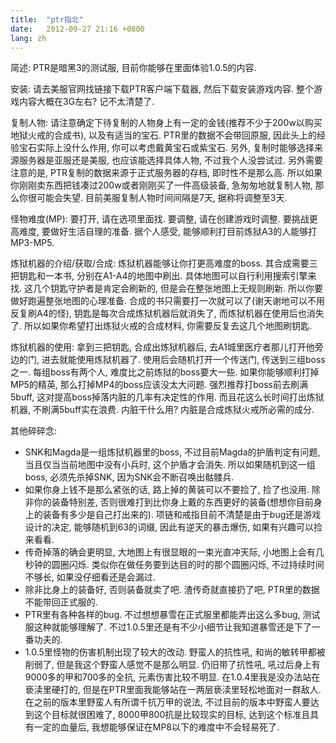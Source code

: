 ```yaml
---
title:  "ptr指北"
date:   2012-09-27 21:16 +0800
lang: zh
---
```


简述: PTR是暗黑3的测试服, 目前你能够在里面体验1.0.5的内容.

安装: 请去美服官网找链接下载PTR客户端下载器, 然后下载安装游戏内容. 整个游戏内容大概在3G左右? 记不太清楚了.

复制人物: 请注意确定下待复制的人物身上有一定的金钱(推荐不少于200w以购买地狱火戒的合成书), 以及有适当的宝石. PTR里的数据不会带回原服, 因此头上的经验宝石实际上没什么作用, 你可以考虑戴黄宝石或紫宝石. 另外, 复制时能够选择来源服务器是亚服还是美服, 也应该能选择具体人物, 不过我个人没尝试过. 另外需要注意的是, PTR复制的数据来源于正式服务器的存档, 即时性不是那么高. 所以如果你刚刚卖东西把钱凑过200w或者刚刚买了一件高级装备, 急匆匆地就复制人物,
那么你很可能会失望. 目前美服复制人物时间间隔是7天, 据称将调整至3天.

怪物难度(MP): 要打开, 请在选项里面找. 要调整, 请在创建游戏时调整. 要挑战更高难度, 要做好生活自理的准备. 据个人感受, 能够顺利打目前炼狱A3的人能够打MP3-MP5.

炼狱机器的介绍/获取/合成: 炼狱机器能够让你打更高难度的boss. 其合成需要三把钥匙和一本书, 分别在A1-A4的地图中刷出. 具体地图可以自行利用搜索引擎来找. 这几个钥匙守护者是肯定会刷新的, 但是会在整张地图上无规则刷新. 所以你要做好跑遍整张地图的心理准备. 合成的书只需要打一次就可以了(谢天谢地可以不用反复刷A4的怪), 钥匙是每次合成炼狱机器后就消失了, 而炼狱机器在使用后也消失了. 所以如果你希望打出炼狱火戒的合成材料, 你需要反复去这几个地图刷钥匙.

炼狱机器的使用: 拿到三把钥匙, 合成出炼狱机器后, 去A1城里医疗者那儿打开他旁边的门, 进去就能使用炼狱机器了. 使用后会随机打开一个传送门, 传送到三组boss之一. 每组boss有两个人, 难度比之前炼狱的boss要大一些. 如果你能够顺利打掉MP5的精英, 那么打掉MP4的boss应该没太大问题. 强烈推荐打boss前去刷满5buff, 这对提高boss掉落内脏的几率有决定性的作用. 而且花这么长时间打出炼狱机器, 不刷满5buff实在浪费. 内脏干什么用? 内脏是合成炼狱火戒所必需的成分.

其他碎碎念:

* SNK和Magda是一组炼狱机器里的boss, 不过目前Magda的护盾判定有问题, 当且仅当当前地图中没有小兵时, 这个护盾才会消失. 所以如果随机到这一组boss, 必须先杀掉SNK, 因为SNK会不断召唤出骷髅兵.
* 如果你身上钱不是那么紧张的话, 路上掉的黄装可以不要捡了, 捡了也没用. 除非你的装备特别差, 否则很难打到比你身上戴的东西更好的装备(想想你目前身上的装备有多少是自己打出来的). 项链和戒指目前不清楚是由于bug还是游戏设计的决定, 能够随机到63的词缀, 因此有逆天的暴击爆伤, 如果有兴趣可以捡来看看.
* 传奇掉落的确会更明显, 大地图上有很显眼的一束光直冲天际, 小地图上会有几秒钟的圆圈闪烁. 类似你在做任务要到达目的时的那个圆圈闪烁, 不过持续时间不够长, 如果没仔细看还是会漏过.
* 除非比身上的装备好, 否则装备就卖了吧. 渣传奇就直接扔了吧, PTR里的数据不能带回正式服的.
* PTR里有各种各样的bug. 不过想想暴雪在正式服里都能弄出这么多bug, 测试服这种就能够理解了. 不过1.0.5里还是有不少小细节让我知道暴雪还是下了一番功夫的.
* 1.0.5里怪物的伤害机制出现了较大的改动. 野蛮人的抗性吼, 和尚的敏转甲都被削弱了, 但是我这个野蛮人感觉不是那么明显. 仍旧带了抗性吼, 吼过后身上有9000多的甲和700多的全抗, 元素伤害比较不明显. 在1.0.4里我是没办法站在亵渎里硬打的, 但是在PTR里面我能够站在一两层亵渎里轻松地面对一群敌人. 在之前的版本里野蛮人有所谓千抗万甲的说法, 不过目前的版本中野蛮人要达到这个目标就很困难了, 8000甲800抗是比较现实的目标, 达到这个标准且具有一定的血量后, 我想能够保证在MP8以下的难度中不会轻易死了.
